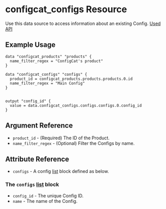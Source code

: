 # configcat_configs Resource

Use this data source to access information about an existing Config. [Used API](https://api.configcat.com/docs/index.html#operation/get-configs)

## Example Usage

```hcl
data "configcat_products" "products" {
  name_filter_regex = "ConfigCat's product"
}

data "configcat_configs" "configs" {
  product_id = configcat_products.products.products.0.id
  name_filter_regex = "Main Config"
}


output "config_id" {
  value = data.configcat_configs.configs.configs.0.config_id
}
```

## Argument Reference

* `product_id` - (Required) The ID of the Product.
* `name_filter_regex` - (Optional) Filter the Configs by name.

## Attribute Reference

* `configs` - A config [list](https://www.terraform.io/docs/configuration/types.html#list-) block defined as below.

### The `configs` [list](https://www.terraform.io/docs/configuration/types.html#list-) block

* `config_id` - The unique Config ID.
* `name` - The name of the Config.
